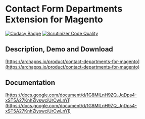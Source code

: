 # Contact Form Departments Extension for Magento

[![Codacy Badge](https://api.codacy.com/project/badge/grade/48ea339f6b3e448bbc5ad216ebbe29c1)](https://www.codacy.com/app/raivis-vitols/magento-contact-departments)
[![Scrutinizer Code Quality](https://scrutinizer-ci.com/g/raivis-vitols/magento-contact-departments/badges/quality-score.png?b=master)](https://scrutinizer-ci.com/g/raivis-vitols/magento-contact-departments/?branch=master)

## Description, Demo and Download
[https://archapps.io/product/contact-departments-for-magento](https://archapps.io/product/contact-departments-for-magento)

## Documentation
[https://docs.google.com/document/d/1G8MlLnH9ZQ_JqDps4-xST5A27KnhZiyswciUrCwLnYI](https://docs.google.com/document/d/1G8MlLnH9ZQ_JqDps4-xST5A27KnhZiyswciUrCwLnYI)
